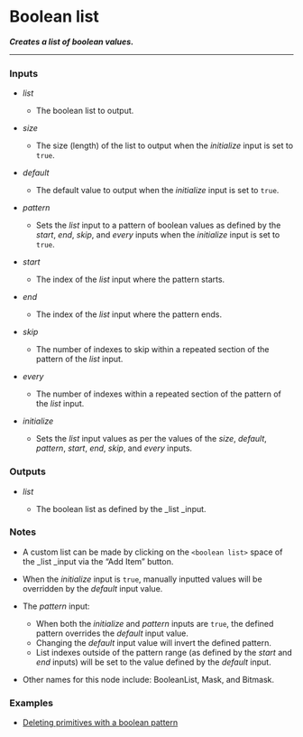 # Boolean list

**_Creates a list of boolean values._**

---


### Inputs

* _list_

  * The boolean list to output.

* _size_

  * The size (length) of the list to output when the _initialize_ input is set to `true`.

* _default_

  * The default value to output when the _initialize_ input is set to `true`.

* _pattern_

  * Sets the _list_ input to a pattern of boolean values as defined by the _start_, _end_, _skip_, and _every_ inputs when the _initialize_ input is set to `true`.

* _start_

  * The index of the _list_ input where the pattern starts.

* _end_

  * The index of the _list_ input where the pattern ends.

* _skip_

  * The number of indexes to skip within a repeated section of the pattern of the _list_ input.

* _every_

  * The number of indexes within a repeated section of the pattern of the _list_ input.

* _initialize_

  * Sets the _list_ input values as per the values of the _size_, _default_, _pattern_, _start_, _end_, _skip_, and _every_ inputs.


### Outputs

* _list_

  * The boolean list as defined by the _list _input.


### Notes



* A custom list can be made by clicking on the `<boolean list>` space of the _list _input via the “Add Item” button.

* When the _initialize_ input is `true`, manually inputted values will be overridden by the _default_ input value.

* The _pattern_ input:
    * When both the _initialize_ and _pattern_ inputs are `true`, the defined pattern overrides the _default_ input value.
    * Changing the _default_ input value will invert the defined pattern.
    * List indexes outside of the pattern range (as defined by the _start_ and _end_ inputs) will be set to the value defined by the _default_ input.

* Other names for this node include: BooleanList, Mask, and Bitmask.


### Examples



* <a href="https://creator.trimble.com/?viewLayout=verticalSplit&assetURI=whp:d81bdd83-7204-4718-898b-645127deac74&version=latest" target="_blank">Deleting primitives with a boolean pattern</a>
